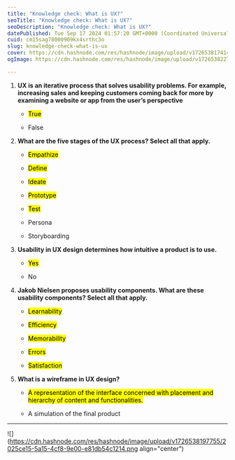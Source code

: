 ```yaml
---
title: "Knowledge check: What is UX?"
seoTitle: "Knowledge check: What is UX?"
seoDescription: "Knowledge check: What is UX?"
datePublished: Tue Sep 17 2024 01:57:20 GMT+0000 (Coordinated Universal Time)
cuid: cm15sag78000909kx4srthc3o
slug: knowledge-check-what-is-ux
cover: https://cdn.hashnode.com/res/hashnode/image/upload/v1726538174148/4bdb5f91-96f6-4d23-b1ad-96c6c950c694.jpeg
ogImage: https://cdn.hashnode.com/res/hashnode/image/upload/v1726538227653/5f38bf2e-bf18-4be2-b811-83f18c9a9326.jpeg

---
```


1. **UX is an iterative process that solves usability problems. For example, increasing sales and keeping customers coming back for more by examining a website or app from the user’s perspective**
    
    * <mark>True</mark>
        
    * False
        
2. **What are the five stages of the UX process? Select all that apply.**
    
    * <mark>Empathize</mark>
        
    * <mark>Define</mark>
        
    * <mark>Ideate</mark>
        
    * <mark>Prototype</mark>
        
    * <mark>Test</mark>
        
    * Persona
        
    * Storyboarding
        
3. **Usability in UX design determines how intuitive a product is to use.**
    
    * <mark>Yes</mark>
        
    * No
        
4. **Jakob Nielsen proposes usability components. What are these usability components? Select all that apply.**
    
    * <mark>Learnability</mark>
        
    * <mark>Efficiency</mark>
        
    * <mark>Memorability</mark>
        
    * <mark>Errors</mark>
        
    * <mark>Satisfaction</mark>
        
5. **What is a wireframe in UX design?**
    
    * <mark>A representation of the interface concerned with placement and hierarchy of content and functionalities.</mark>
        
    * A simulation of the final product
        

---

![](https://cdn.hashnode.com/res/hashnode/image/upload/v1726538197755/2025ce15-5a15-4cf8-9e00-e81db54c1214.png align="center")